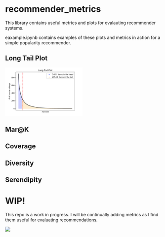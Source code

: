 # recommender_metrics
This library contains useful metrics and plots for evalauting recommender systems.

eaxample.ipynb contains examples of these plots and metrics in action for a simple popularity recommender. 

## Long Tail Plot
<img src="images/long_tail.png" alt="Long Tail Plot" width=250>

## Mar@K

## Coverage

## Diversity

## Serendipity

# WIP!
This repo is a work in progress. I will be continually adding metrics as I find them useful for evaluating recommendations. 

<img src="https://media.giphy.com/media/YAnpMSHcurJVS/giphy.gif" width=150>

